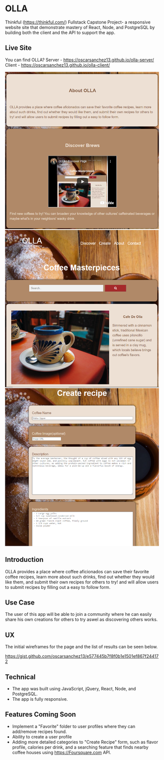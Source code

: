 # OLLA
Thinkful (https://thinkful.com/) Fullstack Capstone Project- a responsive website site that demonstrate mastery of React, Node, and PostgreSQL by building both the client and the API to support the app.

## Live Site
You can find OLLA? 
Server - https://oscarsanchez13.github.io/olla-server/
Client - https://oscarsanchez13.github.io/olla-client/

![OLLA Landing Page](https://github.com/oscarsanchez13/olla-client/blob/main/screenshots/screenshot-landing.PNG)
![OLLA Discover Brews](https://github.com/oscarsanchez13/olla-client/blob/main/screenshots/screenshot-discover.PNG)
![OLLA Create Recipe](https://github.com/oscarsanchez13/olla-client/blob/main/screenshots/screenshot-create.PNG)


## Introduction
OLLA provides a place where coffee aficionados can save their favorite coffee recipes, learn more about such drinks, find out whether they would like them, and submit their own recipes for others to try! and will allow users to submit recipes by filling out a easy to follow form.

## Use Case
The user of this app will be able to join a community where he can easily share his own creations for others to try aswel as discovering others works.

## UX
The initial wireframes for the page and the list of results can be seen below.

https://gist.github.com/oscarsanchez13/e577445b7f8f0b1e1501ef867f244172

## Technical
* The app was built using JavaScript, jQuery, React, Node, and PostgreSQL.
* The app is fully responsive.

## Features Coming Soon
* Implement a "Favorite" folder to user profiles where they can add/remove recipes found.
* Ability to create a user profile
* Adding more detailed categories to "Create Recipe" form, such as flavor profile, calories per drink, and a searching feature that finds nearby coffee houses using https://Foursquare.com API.